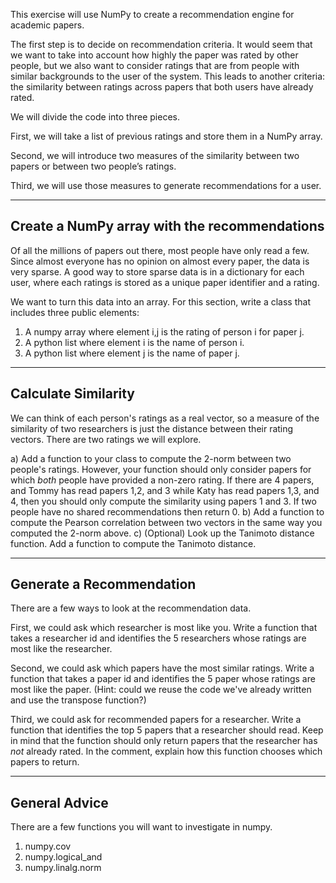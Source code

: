 This exercise will use NumPy to create a recommendation engine for academic papers.

The first step is to decide on recommendation criteria. It would seem that we want to take into account how highly the paper was rated by other people, but we also want to consider ratings that are from people with similar backgrounds to the user of the system.
This leads to another criteria: the similarity between ratings across papers that both users have already rated.

We will divide the code into three pieces.

First, we will take a list of previous ratings and store them in a NumPy array.

Second, we will introduce two measures of the similarity between two papers or between two people’s ratings.

Third, we will use those measures to generate recommendations for a user.

----------------------------------------
Create a NumPy array with the recommendations
----------------------------------------

Of all the millions of papers out there, most people have only read a few. Since almost everyone has no opinion on almost every paper, the data is very sparse.
A good way to store sparse data is in a dictionary for each user, where each ratings is stored as a unique paper identifier and a rating.

We want to turn this data into an array. For this section, write a class that includes three public elements:
1) A numpy array where element i,j is the rating of person i for paper j.
2) A python list where element i is the name of person i.
3) A python list where element j is the name of paper j.

------------------------------------------
Calculate Similarity
------------------------------------------

We can think of each person's ratings as a real vector, so a measure of the similarity of two researchers is just the distance between their rating vectors. There are two ratings we will explore.

a) Add a function to your class to compute the 2-norm between two people's ratings. However, your function should only consider papers for which *both* people have provided a non-zero rating. If there are 4 papers, and Tommy has read papers 1,2, and 3 while Katy has read papers 1,3, and 4, then you should only compute the similarity using papers 1 and 3. 
If two people have no shared recommendations then return 0.
b) Add a function to compute the Pearson correlation between two vectors in the same way you computed the 2-norm above.
c) (Optional) Look up the Tanimoto distance function. Add a function to compute the Tanimoto distance.

------------------------------------------
Generate a Recommendation
------------------------------------------
There are a few ways to look at the recommendation data. 

First, we could ask which researcher is most like you. Write a function that takes a researcher id and identifies the 5 researchers whose ratings are most like the researcher. 

Second, we could ask which papers have the most similar ratings. Write a function that takes a paper id and identifies the 5 paper whose ratings are most like the paper. (Hint: could we reuse the code we've already written and use the transpose function?)

Third, we could ask for recommended papers for a researcher. Write a function that identifies the top 5 papers that a researcher should read. Keep in mind that the function should only return papers that the researcher has *not* already rated. In the comment, explain how this function chooses which papers to return.

-----------------------------------------
General Advice
-----------------------------------------
There are a few functions you will want to investigate in numpy.

1) numpy.cov
2) numpy.logical_and
3) numpy.linalg.norm


